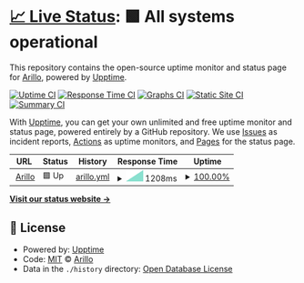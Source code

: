 # [📈 Live Status](https://arillo.github.io/upptime): <!--live status--> **🟩 All systems operational**

This repository contains the open-source uptime monitor and status page for [Arillo](https://arillo.net), powered by [Upptime](https://github.com/upptime/upptime).

[![Uptime CI](https://github.com/arillo/upptime/workflows/Uptime%20CI/badge.svg)](https://github.com/upptime/upptime/actions?query=workflow%3A%22Uptime+CI%22)
[![Response Time CI](https://github.com/arillo/upptime/workflows/Response%20Time%20CI/badge.svg)](https://github.com/upptime/upptime/actions?query=workflow%3A%22Response+Time+CI%22)
[![Graphs CI](https://github.com/arillo/upptime/workflows/Graphs%20CI/badge.svg)](https://github.com/upptime/upptime/actions?query=workflow%3A%22Graphs+CI%22)
[![Static Site CI](https://github.com/arillo/upptime/workflows/Static%20Site%20CI/badge.svg)](https://github.com/upptime/upptime/actions?query=workflow%3A%22Static+Site+CI%22)
[![Summary CI](https://github.com/arillo/upptime/workflows/Summary%20CI/badge.svg)](https://github.com/upptime/upptime/actions?query=workflow%3A%22Summary+CI%22)

With [Upptime](https://upptime.js.org), you can get your own unlimited and free uptime monitor and status page, powered entirely by a GitHub repository. We use [Issues](https://github.com/arillo/upptime/issues) as incident reports, [Actions](https://github.com/arillo/upptime/actions) as uptime monitors, and [Pages](https://arillo.github.io/upptime) for the status page.

<!--start: status pages-->
<!-- This summary is generated by Upptime (https://github.com/upptime/upptime) -->
<!-- Do not edit this manually, your changes will be overwritten -->
<!-- prettier-ignore -->
| URL | Status | History | Response Time | Uptime |
| --- | ------ | ------- | ------------- | ------ |
| <img alt="" src="https://favicons.githubusercontent.com/www.arillo.net" height="13"> [Arillo](https://www.arillo.net) | 🟩 Up | [arillo.yml](https://github.com/arillo/upptime/commits/master/history/arillo.yml) | <details><summary><img alt="Response time graph" src="./graphs/arillo/response-time-week.png" height="20"> 1208ms</summary><br><a href="https://uptime.arillo.de/history/arillo"><img alt="Response time 1208" src="https://img.shields.io/endpoint?url=https%3A%2F%2Fraw.githubusercontent.com%2Farillo%2Fupptime%2Fmaster%2Fapi%2Farillo%2Fresponse-time.json"></a><br><a href="https://uptime.arillo.de/history/arillo"><img alt="24-hour response time 1208" src="https://img.shields.io/endpoint?url=https%3A%2F%2Fraw.githubusercontent.com%2Farillo%2Fupptime%2Fmaster%2Fapi%2Farillo%2Fresponse-time-day.json"></a><br><a href="https://uptime.arillo.de/history/arillo"><img alt="7-day response time 1208" src="https://img.shields.io/endpoint?url=https%3A%2F%2Fraw.githubusercontent.com%2Farillo%2Fupptime%2Fmaster%2Fapi%2Farillo%2Fresponse-time-week.json"></a><br><a href="https://uptime.arillo.de/history/arillo"><img alt="30-day response time 1208" src="https://img.shields.io/endpoint?url=https%3A%2F%2Fraw.githubusercontent.com%2Farillo%2Fupptime%2Fmaster%2Fapi%2Farillo%2Fresponse-time-month.json"></a><br><a href="https://uptime.arillo.de/history/arillo"><img alt="1-year response time 1208" src="https://img.shields.io/endpoint?url=https%3A%2F%2Fraw.githubusercontent.com%2Farillo%2Fupptime%2Fmaster%2Fapi%2Farillo%2Fresponse-time-year.json"></a></details> | <details><summary><a href="https://uptime.arillo.de/history/arillo">100.00%</a></summary><a href="https://uptime.arillo.de/history/arillo"><img alt="All-time uptime 100.00%" src="https://img.shields.io/endpoint?url=https%3A%2F%2Fraw.githubusercontent.com%2Farillo%2Fupptime%2Fmaster%2Fapi%2Farillo%2Fuptime.json"></a><br><a href="https://uptime.arillo.de/history/arillo"><img alt="24-hour uptime 100.00%" src="https://img.shields.io/endpoint?url=https%3A%2F%2Fraw.githubusercontent.com%2Farillo%2Fupptime%2Fmaster%2Fapi%2Farillo%2Fuptime-day.json"></a><br><a href="https://uptime.arillo.de/history/arillo"><img alt="7-day uptime 100.00%" src="https://img.shields.io/endpoint?url=https%3A%2F%2Fraw.githubusercontent.com%2Farillo%2Fupptime%2Fmaster%2Fapi%2Farillo%2Fuptime-week.json"></a><br><a href="https://uptime.arillo.de/history/arillo"><img alt="30-day uptime 100.00%" src="https://img.shields.io/endpoint?url=https%3A%2F%2Fraw.githubusercontent.com%2Farillo%2Fupptime%2Fmaster%2Fapi%2Farillo%2Fuptime-month.json"></a><br><a href="https://uptime.arillo.de/history/arillo"><img alt="1-year uptime 100.00%" src="https://img.shields.io/endpoint?url=https%3A%2F%2Fraw.githubusercontent.com%2Farillo%2Fupptime%2Fmaster%2Fapi%2Farillo%2Fuptime-year.json"></a></details>

<!--end: status pages-->

[**Visit our status website →**](https://arillo.github.io/upptime)

## 📄 License

- Powered by: [Upptime](https://github.com/upptime/upptime)
- Code: [MIT](./LICENSE) © [Arillo](https://arillo.net)
- Data in the `./history` directory: [Open Database License](https://opendatacommons.org/licenses/odbl/1-0/)
